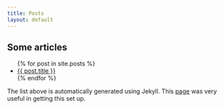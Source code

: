 ```yaml
---
title: Posts
layout: default
---
```


## Some articles

<ul>
  {% for post in site.posts %}
    <li><a href="{{ post.url }}">{{ post.title }}</a></li>
  {% endfor %}
</ul>

The list above is automatically generated using Jekyll.
This [page](http://learn.andrewmunsell.com/learn/jekyll-by-example/tutorial) was very useful in getting this set up.
